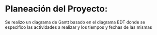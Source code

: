 # Planeación del Proyecto:
Se realizo un diagrama de Gantt basado en el diagrama EDT donde se especifico las actividades a realizar y los tiempos y fechas de las mismas
